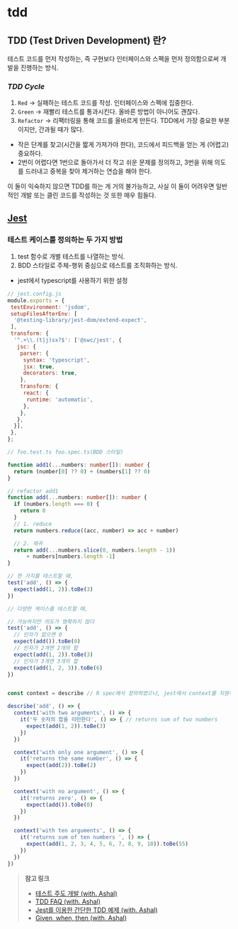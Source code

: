 # tdd

<!--
TDD
- TDD란
- Jest
- Describe - Context - It 패턴
- 단위테스트란
 -->

## TDD (Test Driven Development) 란?

테스트 코드를 먼저 작성하는, 즉 구현보다 인터페이스와 스펙을 먼저 정의함으로써 개발을 진행하는 방식.

### *TDD Cycle*

1. `Red` → 실패하는 테스트 코드를 작성. 인터페이스와 스펙에 집중한다.
2. `Green` → 재빨리 테스트를 통과시킨다. 올바른 방법이 아니어도 괜찮다.
3. `Refactor` → 리팩터링을 통해 코드를 올바르게 만든다. TDD에서 가장 중요한 부분이지만, 간과될 때가 많다.

- 작은 단계를 찾고(시간을 짧게 가져가야 한다), 코드에서 피드백을 얻는 게 (어렵고) 중요하다.
- 2번이 어렵다면 1번으로 돌아가서 더 작고 쉬운 문제를 정의하고, 3번을 위해 의도를 드러내고 중복을 찾아 제거하는 연습을 해야 한다.

이 둘이 익숙하지 않으면 TDD를 하는 게 거의 불가능하고, 사실 이 둘이 어려우면 일반적인 개발 또는 클린 코드를 작성하는 것 또한 매우 힘들다.

## [Jest](https://jestjs.io/)

### 테스트 케이스를 정의하는 두 가지 방법

1. test 함수로 개별 테스트를 나열하는 방식.
2. BDD 스타일로 주체-행위 중심으로 테스트를 조직화하는 방식.

- jest에서 typescript를 사용하기 위한 설정

```js
// jest.config.js
module.exports = {
 testEnvironment: 'jsdom',
 setupFilesAfterEnv: [
  '@testing-library/jest-dom/extend-expect',
 ],
 transform: {
  '^.+\\.(t|j)sx?$': ['@swc/jest', {
   jsc: {
    parser: {
     syntax: 'typescript',
     jsx: true,
     decorators: true,
    },
    transform: {
     react: {
      runtime: 'automatic',
     },
    },
   },
  }],
 },
};
```

```ts
// foo.test.ts foo.spec.ts(BDD 스타일)

function add1(...numbers: number[]): number {
  return (number[0] ?? 0) + (numbers[1] ?? 0)
}

// refactor add1
function add(...numbers: number[]): number {
  if (numbers.length === 0) {
    return 0
  }
  // 1. reduce
  return numbers.reduce((acc, number) => acc + number)

  // 2. 재귀
  return add(...numbers.slice(0, numbers.length - 1))
      + numbers[numbers.length -1]
}

// 한 가지를 테스트할 때,
test('add', () => {
  expect(add(1, 2)).toBe(3)
})

// 다양한 케이스를 테스트할 때,

// 가능하지만 의도가 명확하지 않다
test('add', () => {
  // 인자가 없으면 0
  expect(add()).toBe(0)
  // 인자가 2개면 2개의 합
  expect(add(1, 2)).toBe(3)
  // 인자가 3개면 3개의 합
  expect(add(1, 2, 3)).toBe(6)
})


const context = describe // R spec에서 정의하였으나, jest에서 context를 지원하지 않기 때문에 변수할당

describe('add', () => {
  context('with two arguments', () => {
    it('두 숫자의 합을 리턴한다', () => { // returns sum of two numbers
      expect(add(1, 2)).toBe(3)
    })
  })

  context('with only one argument', () => {
    it('returns the same number', () => {
      expect(add(2)).toBe(2)
    })
  })

  context('with no argument', () => {
    it('returns zero', () => {
      expect(add()).toBe(0)
    })
  })

  context('with ten arguments', () => {
    it('returns sum of ten numbers ', () => {
      expect(add(1, 2, 3, 4, 5, 6, 7, 8, 9, 10)).toBe(55)
    })
  })
})
```

>**참고 링크**
>
>- [테스트 주도 개발 (with. Ashal)](https://github.com/ahastudio/til/blob/main/agile/test-driven-development.md)
>- [TDD FAQ (with. Ashal)](https://github.com/ahastudio/til/blob/main/blog/2016/12-03-tdd-faq.md)
>- [Jest를 이용한 간단한 TDD 예제 (with. Ashal)](https://github.com/ahastudio/til/blob/main/jest/20201204-simple-tdd-example.md)
>- [Given, when, then (with. Ashal)](https://github.com/ahastudio/til/blob/main/blog/2018/12-08-given-when-then.md)
